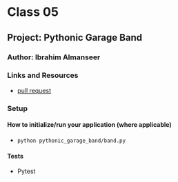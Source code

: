 # Class 05

## Project: Pythonic Garage Band

### Author: Ibrahim Almanseer

### Links and Resources

- [pull request](https://github.com/Ibrahimnalmanaseer/madlib-cli/pull/1)


### Setup



#### How to initialize/run your application (where applicable)

- `python pythonic_garage_band/band.py `



#### Tests

- Pytest

